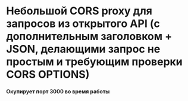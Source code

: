 # Небольшой CORS proxy для запросов из открытого API (с дополнительным заголовком + JSON, делающими запрос не простым и требующим проверки CORS OPTIONS)
#### Окупирует порт 3000 во время работы